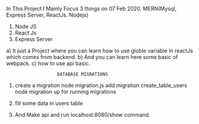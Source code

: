 In This Project I Mainly Focus 3 things on 07 Feb 2020.
                                        MERN(Mysql, Express Server, ReactJs. Nodejs)

1) Node JS
2) React Js
3) Express Server


a) It just a Project where you can learn how to use globle variable in reactJs which comes from backend.
b) And you can learn here some basic of webpack.
c) how to use api basic.



                       DATABASE MIGRATIONS
1)  create a migration
node migration.js add migration create_table_users
node migration up for running migrations

2) fill some data in users table

3) And Make api and run localhost:8080/show command.






